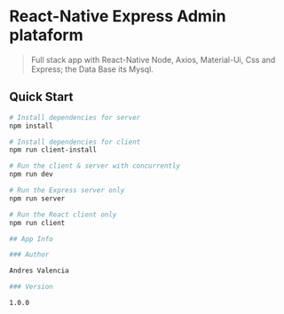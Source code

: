  # React-Native Express Admin plataform

>  Full stack app with React-Native Node, Axios, Material-Ui, Css and Express; the Data Base its Mysql.


## Quick Start

``` bash
# Install dependencies for server
npm install

# Install dependencies for client
npm run client-install

# Run the client & server with concurrently
npm run dev

# Run the Express server only
npm run server

# Run the React client only
npm run client

## App Info

### Author

Andres Valencia

### Version

1.0.0
